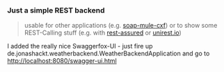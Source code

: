 ### Just a simple REST backend

> usable for other applications (e.g. [soap-mule-cxf](https://github.com/jonashackt/soap-mule-cxf)) or to show some REST-Calling stuff (e.g. with [rest-assured](https://github.com/rest-assured/rest-assured) or [unirest.io](http://unirest.io/java.html))

I added the really nice Swaggerfox-UI - just fire up de.jonashackt.weatherbackend.WeatherBackendApplication and go to [http://localhost:8080/swagger-ui.html](http://localhost:8080/swagger-ui.htm)